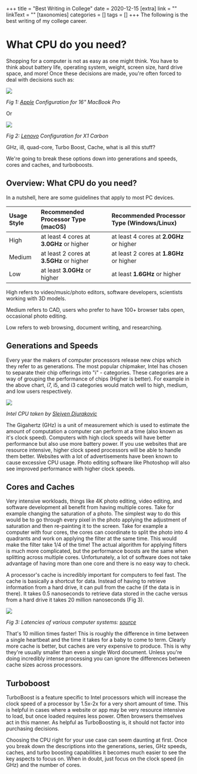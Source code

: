 +++
title = "Best Writing in College"
date = 2020-12-15
[extra]
link = ""
linkText = ""
[taxonomies]
categories = []
tags = []
+++
The following is the best writing of my college career. 

# What CPU do you need?

Shopping for a computer is not as easy as one might think. You have to think about battery life, operating system, weight, screen size, hard drive space, and more! Once these decisions are made, you're often forced to deal with decisions such as:

![](https://res.cloudinary.com/dknopoff/image/upload/f_auto/v1607642229/apple-config.png)

_Fig 1: [Apple](https://apple.com) Configuration for 16" MacBook Pro_

Or

![](https://res.cloudinary.com/dknopoff/image/upload/v1607642229/portfolio/lenovo-config.png)

_Fig 2: [Lenovo](https://lenovo.com) Configuration for X1 Carbon_

GHz, i8, quad-core, Turbo Boost, Cache, what is all this stuff?

We're going to break these options down into generations and speeds, cores and caches, and turboboosts.

## Overview: What CPU do you need?

In a nutshell, here are some guidelines that apply to most PC devices.

| Usage Style | Recommended Processor Type (macOS)       | Recommended Processor Type (Windows/Linux) |
| :---------- | :--------------------------------------- | :----------------------------------------- |
| High        | at least 4 cores at **3.0GHz** or higher | at least 4 cores at **2.0GHz** or higher   |
| Medium      | at least 2 cores at **3.5GHz** or higher | at least 2 cores at **1.8GHz** or higher   |
| Low         | at least **3.0GHz** or higher            | at least **1.6GHz** or higher              |

High refers to video/music/photo editors, software developers, scientists working with 3D models.

Medium refers to CAD, users who prefer to have 100+ browser tabs open, occasional photo editing.

Low refers to web browsing, document writing, and researching.

## Generations and Speeds

Every year the makers of computer processors release new chips which they refer to as generations. The most popular chipmaker, Intel has chosen to separate their chip offerings into "i" - categories.  These categories are a way of grouping the performance of chips (Higher is better). For example in the above chart, i7, i5, and i3 categories would match well to high, medium, and low users respectively.

![](https://res.cloudinary.com/dknopoff/image/upload/f_auto/v1607642229/portfolio/slejven-djurakovic-0uXzoEzYZ4I-unsplash.jpg)

_Intel CPU taken by [Slejven Djurakovic](https://unsplash.com/photos/0uXzoEzYZ4I)_

The Gigahertz (GHz) is a unit of measurement which is used to estimate the amount of computation a computer can perform at a time (also known as it's clock speed). Computers with high clock speeds will have better performance but also use more battery power. If you use websites that are resource intensive, higher clock speed processors will be able to handle them better. Websites with a lot of advertisements have been known to cause excessive CPU usage. Photo editing software like Photoshop will also see improved performance with higher clock speeds.

## Cores and Caches

Very intensive workloads, things like 4K photo editing, video editing, and software development all benefit from having multiple cores. Take for example changing the saturation of a photo. The simplest way to do this would be to go through every pixel in the photo applying the adjustment of saturation and then re-painting it to the screen. Take for example a computer with four cores, the cores can coordinate to split the photo into 4 quadrants and work on applying the filter at the same time. This would make the filter take 1/4 of the time! The actual algorithm for applying filters is much more complicated, but the performance boosts are the same when splitting across multiple cores. Unfortunately, a lot of software does not take advantage of having more than one core and there is no easy way to check.

A processor's cache is incredibly important for computers to feel fast. The cache is basically a shortcut for data. Instead of having to retrieve information from a hard drive, it can pull from the cache (if the data is in there). It takes 0.5 nanoseconds to retrieve data stored in the cache versus from a hard drive it takes 20 million nanoseconds (Fig 3). 

![](https://res.cloudinary.com/dknopoff/image/upload/c_crop,f_auto/v1607642229/portfolio/cache-compare.png)

_Fig 3: Latencies of various computer systems: [source](https://gist.github.com/jboner/2841832)_

That's 10 million times faster! This is roughly the difference in time between a single heartbeat and the time it takes for a baby to come to term. Clearly more cache is better, but caches are very expensive to produce. This is why they're usually smaller than even a single Word document. Unless you're doing incredibly intense processing you can ignore the differences between cache sizes across processors.

## Turboboost

TurboBoost is a feature specific to Intel processors which will increase the clock speed of a processor by 1.5x-2x for a very short amount of time. This is helpful in cases where a website or app may be very resource intensive to load, but once loaded requires less power. Often browsers themselves act in this manner. As helpful as TurboBoosting is, it should not factor into purchasing decisions. 

Choosing the CPU right for your use case can seem daunting at first. Once you break down the descriptions into the generations, series, GHz speeds, caches, and turbo boosting capabilities it becomes much easier to see the key aspects to focus on. When in doubt, just focus on the clock speed (in GHz) and the number of cores.
